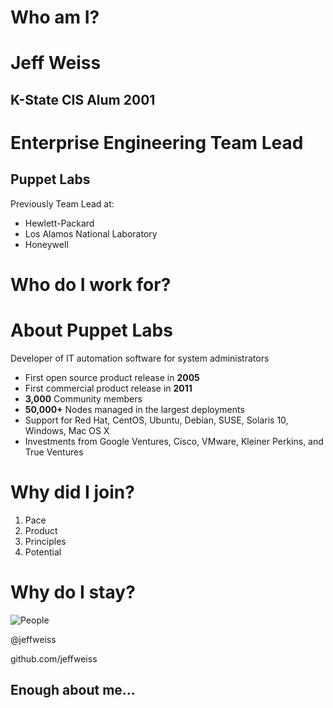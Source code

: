 <!SLIDE center>
# Who am I? #

<!SLIDE center>
# Jeff Weiss #

## K-State CIS Alum 2001 ##

<!SLIDE center>

# Enterprise Engineering Team Lead #
## Puppet Labs ##

<!SLIDE smbullets small>
Previously Team Lead at:

* Hewlett-Packard
* Los Alamos National Laboratory
* Honeywell

<!SLIDE center>
# Who do I work for? #

<!SLIDE smbullets small>
# About Puppet Labs #

Developer of IT automation software for system administrators

* First open source product release in **2005**
* First commercial product release in **2011**
* **3,000** Community members
* **50,000+** Nodes managed in the largest deployments
* Support for Red Hat, CentOS, Ubuntu, Debian, SUSE, Solaris 10, Windows, Mac OS X
* Investments from Google Ventures, Cisco, VMware, Kleiner Perkins, and True Ventures

<!SLIDE smbullets small>
# Why did I join? #

1. Pace
1. Product
1. Principles
1. Potential

<!SLIDE smbullets small>
# Why do I stay? #
![People](people.jpeg)

<!SLIDE center>
@jeffweiss

github.com/jeffweiss

<!SLIDE center>
## Enough about me... ##